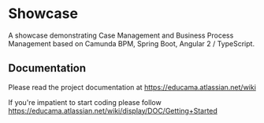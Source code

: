 # Showcase
A showcase demonstrating Case Management and Business Process Management based on Camunda BPM, Spring Boot, Angular 2 / TypeScript.

## Documentation
Please read the project documentation at https://educama.atlassian.net/wiki

If you're impatient to start coding please follow https://educama.atlassian.net/wiki/display/DOC/Getting+Started
